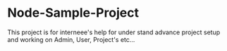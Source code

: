 # Node-Sample-Project
This project is for interneee's help for under stand advance project setup and working on Admin, User, Project's etc...
